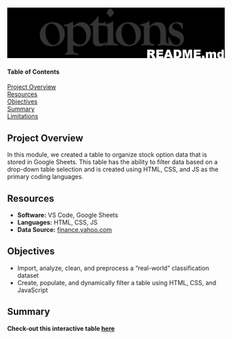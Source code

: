 ![header](pics/header.png)
 
#### Table of Contents  

[Project Overview](#project-overview)  
[Resources](#resources)  
[Objectives](#objectives)  
[Summary](#summary)  
[Limitations](#limitations)  
  
## Project Overview  
In this module, we created a table to organize stock option data that is stored in Google Sheets. This table has the ability to filter data based on a drop-down table selection and is created using HTML, CSS, and JS as the primary coding languages.  

## Resources  
- **Software:** VS Code, Google Sheets   
- **Languages:** HTML, CSS, JS  
- **Data Source:** [finance.yahoo.com](https://finance.yahoo.com/options/highest-open-interest)    

## Objectives  
- Import, analyze, clean, and preprocess a “real-world” classification dataset  
- Create, populate, and dynamically filter a table using HTML, CSS, and JavaScript  

## Summary  
**Check-out this interactive table [here](https://shannon-goddard.github.io/options/)**  

![]()  

